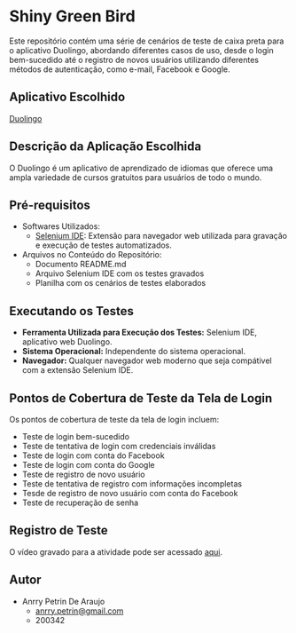 # Shiny Green Bird
Este repositório contém uma série de cenários de teste de caixa preta para o aplicativo Duolingo, abordando diferentes casos de uso, desde o login bem-sucedido até o registro de novos usuários utilizando diferentes métodos de autenticação, como e-mail, Facebook e Google.

## Aplicativo Escolhido
[Duolingo](https://www.duolingo.com/)

## Descrição da Aplicação Escolhida
O Duolingo é um aplicativo de aprendizado de idiomas que oferece uma ampla variedade de cursos gratuitos para usuários de todo o mundo.

## Pré-requisitos
- Softwares Utilizados:
  - [Selenium IDE](https://www.selenium.dev/selenium-ide/): Extensão para navegador web utilizada para gravação e execução de testes automatizados.
- Arquivos no Conteúdo do Repositório:
  - Documento README.md
  - Arquivo Selenium IDE com os testes gravados
  - Planilha com os cenários de testes elaborados

## Executando os Testes
- **Ferramenta Utilizada para Execução dos Testes:** Selenium IDE, aplicativo web Duolingo.
- **Sistema Operacional:** Independente do sistema operacional.
- **Navegador:** Qualquer navegador web moderno que seja compátivel com a extensão Selenium IDE.

## Pontos de Cobertura de Teste da Tela de Login
Os pontos de cobertura de teste da tela de login incluem:
- Teste de login bem-sucedido
- Teste de tentativa de login com credenciais inválidas
- Teste de login com conta do Facebook
- Teste de login com conta do Google
- Teste de registro de novo usuário
- Teste de tentativa de registro com informações incompletas
- Tesde de registro de novo usuário com conta do Facebook
- Teste de recuperação de senha

## Registro de Teste
O vídeo gravado para a atividade pode ser acessado [aqui](https://www.example.com).

## Autor
- Anrry Petrin De Araujo
  - anrry.petrin@gmail.com
  - 200342
